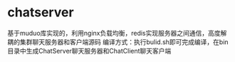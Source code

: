 # chatserver
基于muduo库实现的，利用nginx负载均衡，redis实现服务器之间通信，高度解耦的集群聊天服务器和客户端源码
编译方式：执行bulid.sh即可完成编译，在bin目录中生成ChatServer聊天服务器和ChatClient聊天客户端
